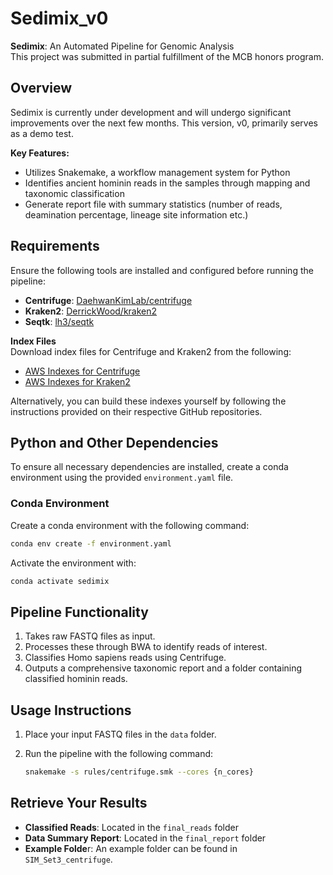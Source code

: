 # Sedimix_v0

**Sedimix**: An Automated Pipeline for Genomic Analysis  
This project was submitted in partial fulfillment of the MCB honors program.

## Overview
Sedimix is currently under development and will undergo significant improvements over the next few months. This version, v0, primarily serves as a demo test.

**Key Features:**
- Utilizes Snakemake, a workflow management system for Python
- Identifies ancient hominin reads in the samples through mapping and taxonomic classification  
- Generate report file with summary statistics (number of reads, deamination percentage, lineage site information etc.)

## Requirements
Ensure the following tools are installed and configured before running the pipeline:
- **Centrifuge**: [DaehwanKimLab/centrifuge](https://github.com/DaehwanKimLab/centrifuge)
- **Kraken2**: [DerrickWood/kraken2](https://github.com/DerrickWood/kraken2)
- **Seqtk**: [lh3/seqtk](https://github.com/lh3/seqtk)

**Index Files**  
Download index files for Centrifuge and Kraken2 from the following:
- [AWS Indexes for Centrifuge](https://benlangmead.github.io/aws-indexes/centrifuge)
- [AWS Indexes for Kraken2](https://benlangmead.github.io/aws-indexes/k2)

Alternatively, you can build these indexes yourself by following the instructions provided on their respective GitHub repositories.

## Python and Other Dependencies
To ensure all necessary dependencies are installed, create a conda environment using the provided `environment.yaml` file.

### Conda Environment

Create a conda environment with the following command:

```bash
conda env create -f environment.yaml
```

Activate the environment with:

```bash
conda activate sedimix
```

## Pipeline Functionality
1. Takes raw FASTQ files as input.
2. Processes these through BWA to identify reads of interest.
3. Classifies Homo sapiens reads using Centrifuge.
4. Outputs a comprehensive taxonomic report and a folder containing classified hominin reads.

## Usage Instructions
1. Place your input FASTQ files in the `data` folder.
2. Run the pipeline with the following command:

   ```bash
   snakemake -s rules/centrifuge.smk --cores {n_cores} 
   ```
## Retrieve Your Results
- **Classified Reads**: Located in the `final_reads` folder
- **Data Summary Report**: Located in the `final_report` folder
- **Example Folde**r: An example folder can be found in `SIM_Set3_centrifuge`. 